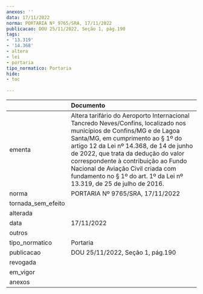 ```yaml
---
anexos: ''
data: 17/11/2022
norma: PORTARIA Nº 9765/SRA, 17/11/2022
publicacao: DOU 25/11/2022, Seção 1, pág.190
tags:
- '13.319'
- '14.368'
- altera
- lei
- portaria
tipo_normatico: Portaria
hide: 
- toc 
 
---
```


|                    | Documento                                                                                                                                                                                                                                                                                                                                                                                        |
|:-------------------|:-------------------------------------------------------------------------------------------------------------------------------------------------------------------------------------------------------------------------------------------------------------------------------------------------------------------------------------------------------------------------------------------------|
| ementa             | Altera tarifário do Aeroporto Internacional Tancredo Neves/Confins, localizado nos municípios de Confins/MG e de Lagoa Santa/MG, em cumprimento ao § 1º ​do artigo 12 da Lei nº 14.368, de 14 de junho de 2022, que trata da dedução do valor correspondente à contribuição ao Fundo Nacional de Aviação Civil criada com fundamento no § 1º do art. 1º da Lei nº 13.319, de 25 de julho de 2016. |
| norma              | PORTARIA Nº 9765/SRA, 17/11/2022                                                                                                                                                                                                                                                                                                                                                                 |
| tornada_sem_efeito |                                                                                                                                                                                                                                                                                                                                                                                                  |
| alterada           |                                                                                                                                                                                                                                                                                                                                                                                                  |
| data               | 17/11/2022                                                                                                                                                                                                                                                                                                                                                                                       |
| outros             |                                                                                                                                                                                                                                                                                                                                                                                                  |
| tipo_normatico     | Portaria                                                                                                                                                                                                                                                                                                                                                                                         |
| publicacao         | DOU 25/11/2022, Seção 1, pág.190                                                                                                                                                                                                                                                                                                                                                                 |
| revogada           |                                                                                                                                                                                                                                                                                                                                                                                                  |
| em_vigor           |                                                                                                                                                                                                                                                                                                                                                                                                  |
| anexos             |                                                                                                                                                                                                                                                                                                                                                                                                  |